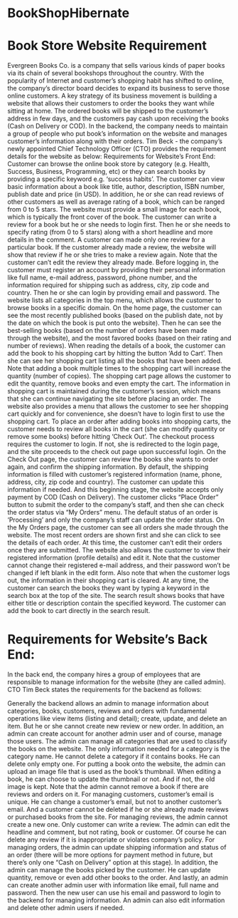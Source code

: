 # BookShopHibernate

# Book Store Website Requirement
Evergreen Books Co. is a company that sells various kinds of paper books via its chain of several bookshops throughout the country. With the popularity of Internet and customer’s shopping habit has shifted to online, the company’s director board decides to expand its business to serve those online customers. A key strategy of its business movement is building a website that allows their customers to order the books they want while sitting at home. The ordered books will be shipped to the customer’s address in few days, and the customers pay cash upon receiving the books (Cash on Delivery or COD).
In the backend, the company needs to maintain a group of people who put book’s information on the website and manages customer’s information along with their orders.
Tim Beck - the company’s newly appointed Chief Technology Officer (CTO) provides the requirement details for the website as below:
Requirements for Website’s Front End:
Customer can browse the online book store by category (e.g. Health, Success, Business, Programming, etc) or they can search books by providing a specific keyword e.g. ‘success habits’. The customer can view basic information about a book like title, author, description, ISBN number, publish date and price (in USD). In addition, he or she can read reviews of other customers as well as average rating of a book, which can be ranged from 0 to 5 stars.
The website must provide a small image for each book, which is typically the front cover of the book. The customer can write a review for a book but he or she needs to login first. Then he or she needs to specify rating (from 0 to 5 stars) along with a short headline and more details in the comment. A customer can made only one review for a particular book. If the customer already made a review, the website will show that review if he or she tries to make a review again. Note that the customer can’t edit the review they already made.
Before logging in, the customer must register an account by providing their personal information like full name, e-mail address, password, phone number, and the information required for shipping such as address, city, zip code and country. Then he or she can login by providing email and password.
The website lists all categories in the top menu, which allows the customer to browse books in a specific domain. On the home page, the customer can see the most recently published books (based on the publish date, not by the date on which the book is put onto the website). Then he can see the best-selling books (based on the number of orders have been made through the website), and the most favored books (based on their rating and number of reviews).
When reading the details of a book, the customer can add the book to his shopping cart by hitting the button ‘Add to Cart’. Then she can see her shopping cart listing all the books that have been added. Note that adding a book multiple times to the shopping cart will increase the quantity (number of copies). The shopping cart page allows the customer to edit the quantity, remove books and even empty the cart.
The information in shopping cart is maintained during the customer’s session, which means that she can continue navigating the site before placing an order. The website also provides a menu that allows the customer to see her shopping cart quickly and for convenience, she doesn’t have to login first to use the shopping cart.
To place an order after adding books into shopping carts, the customer needs to review all books in the cart (she can modify quantity or remove some books) before hitting ‘Check Out’. The checkout process requires the customer to login. If not, she is redirected to the login page, and the site proceeds to the check out page upon successful login.
On the Check Out page, the customer can review the books she wants to order again, and confirm the shipping information. By default, the shipping information is filled with customer’s registered information (name, phone, address, city, zip code and country). The customer can update this information if needed. And this beginning stage, the website accepts only payment by COD (Cash on Delivery). 
The customer clicks “Place Order” button to submit the order to the company’s staff, and then she can check the order status via “My Orders” menu. The default status of an order is ‘Processing’ and only the company’s staff can update the order status.
On the My Orders page, the customer can see all orders she made through the website. The most recent orders are shown first and she can click to see the details of each order. At this time, the customer can’t edit their orders once they are submitted.
The website also allows the customer to view their registered information (profile details) and edit it. Note that the customer cannot change their registered e-mail address, and their password won’t be changed if left blank in the edit form.
Also note that when the customer logs out, the information in their shopping cart is cleared.
At any time, the customer can search the books they want by typing a keyword in the search box at the top of the site. The search result shows books that have either title or description contain the specified keyword. The customer can add the book to cart directly in the search result.

# Requirements for Website’s Back End:
In the back end, the company hires a group of employees that are responsible to manage information for the website (they are called admin). CTO Tim Beck states the requirements for the backend as follows:

Generally the backend allows an admin to manage information about categories, books, customers, reviews and orders with fundamental operations like view items (listing and detail); create, update, and delete an item. But he or she cannot create new review or new order. In addition, an admin can create account for another admin user and of course, manage those users.
The admin can manage all categories that are used to classify the books on the website. The only information needed for a category is the category name. He cannot delete a category if it contains books. He can delete only empty one.
For putting a book onto the website, the admin can upload an image file that is used as the book’s thumbnail. When editing a book, he can choose to update the thumbnail or not. And if not, the old image is kept. Note that the admin cannot remove a book if there are reviews and orders on it.
For managing customers, customer’s email is unique. He can change a customer’s email, but not to another customer’s email. And a customer cannot be deleted if he or she already made reviews or purchased books from the site.
For managing reviews, the admin cannot create a new one. Only customer can write a review. The admin can edit the headline and comment, but not rating, book or customer. Of course he can delete any review if it is inappropriate or violates company’s policy.
For managing orders, the admin can update shipping information and status of an order (there will be more options for payment method in future, but there’s only one “Cash on Delivery” option at this stage). In addition, the admin can manage the books picked by the customer. He can update quantity, remove or even add other books to the order.
And lastly, an admin can create another admin user with information like email, full name and password.  Then the new user can use his email and password to login to the backend for managing information.
An admin can also edit information and delete other admin users if needed.
